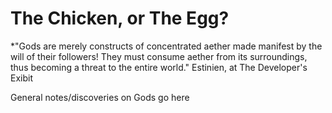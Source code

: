 
# The Chicken, or The Egg?

*"Gods are merely constructs of concentrated aether made manifest by the will of their followers! They must consume aether from its surroundings, thus becoming a threat to the entire world."
	Estinien, at The Developer's Exibit



General notes/discoveries on Gods go here